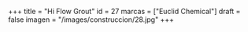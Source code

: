 +++
title = "Hi Flow Grout"
id = 27
marcas = ["Euclid Chemical"]
draft = false
imagen = "/images/construccion/28.jpg"
+++

<!--more-->